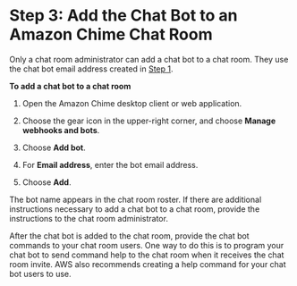 # Step 3: Add the Chat Bot to an Amazon Chime Chat Room<a name="add-bots"></a>

Only a chat room administrator can add a chat bot to a chat room\. They use the chat bot email address created in [Step 1](integrate-bots.md)\.

**To add a chat bot to a chat room**

1. Open the Amazon Chime desktop client or web application\.

1. Choose the gear icon in the upper\-right corner, and choose **Manage webhooks and bots**\.

1. Choose **Add bot**\.

1. For **Email address**, enter the bot email address\.

1. Choose **Add**\.

The bot name appears in the chat room roster\. If there are additional instructions necessary to add a chat bot to a chat room, provide the instructions to the chat room administrator\.

After the chat bot is added to the chat room, provide the chat bot commands to your chat room users\. One way to do this is to program your chat bot to send command help to the chat room when it receives the chat room invite\. AWS also recommends creating a help command for your chat bot users to use\.